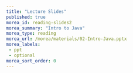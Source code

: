 ```yaml
---
title: "Lecture Slides"
published: true
morea_id: reading-slides2
morea_summary: "Intro to Java"
morea_type: reading
morea_url: /morea/materials/02-Intro-Java.pptx
morea_labels:
 - ppt
 - optional
morea_sort_order: 0
---
```

